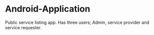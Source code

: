 # Android-Application  

 
 
 Public service listing app. Has three users; Admin, service provider and service requester.  
 
